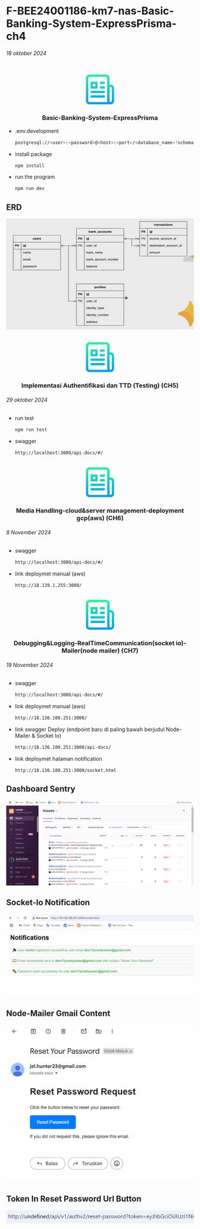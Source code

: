 # F-BEE24001186-km7-nas-Basic-Banking-System-ExpressPrisma-ch4

###### 18 oktober 2024

<!-- PROJECT LOGO -->
<br />
<div align="center">
  <a href="https://github.com/othneildrew/Best-README-Template">
    <img src="images/logo.png" alt="Logo" width="80" height="80">
  </a>

  <h3 align="center">Basic-Banking-System-ExpressPrisma</h3>

</div>

* .env.development

   ```sh
   postgresql://<user>:<password>@<host>:<port>/<database_name>?schema=public
   ```

* install package

   ```sh
   npm install
   ```

* run the program

   ```sh
   npm run dev
   ```

## ERD


![App Screenshot](images/erd_scema.png)



<!-- PROJECT LOGO -->
<br />
<div align="center">
  <a href="https://github.com/othneildrew/Best-README-Template">
    <img src="images/logo.png" alt="Logo" width="80" height="80">
  </a>

  <h3 align="center">Implementasi Authentifikasi dan  TTD (Testing) (CH5)</h3>

</div>

###### 29 oktober 2024

* run test

   ```sh
   npm run test
   ```

* swagger

   ```sh
   http://localhost:3000/api-docs/#/
   ```

   <!-- PROJECT LOGO -->
<br />
<div align="center">
  <a href="https://github.com/othneildrew/Best-README-Template">
    <img src="images/logo.png" alt="Logo" width="80" height="80">
  </a>

  <h3 align="center">Media Handling-cloud&server management-deployment gcp(aws) (CH6)</h3>

</div>

###### 8 November 2024


* swagger

   ```sh
   http://localhost:3000/api-docs/#/
   ```

* link deploymet manual (aws)

   ```sh
   http://18.139.1.255:3000/
   ```


   <!-- PROJECT LOGO -->
<br />
<div align="center">
  <a href="https://github.com/othneildrew/Best-README-Template">
    <img src="images/logo.png" alt="Logo" width="80" height="80">
  </a>

  <h3 align="center">Debugging&Logging-RealTimeCommunication(socket io)-Mailer(node mailer) (CH7)</h3>

</div>

###### 19 November 2024


* swagger

   ```sh
   http://localhost:3000/api-docs/#/
   ```

* link deploymet manual (aws)

   ```sh
   http://18.136.100.251:3000/
   ```

* link swagger Deploy (endpoint baru di paling bawah berjudul Node-Mailer & Socket Io)

   ```sh
   http://18.136.100.251:3000/api-docs/
   ```


* link deploymet halaman notification

   ```sh
   http://18.136.100.251:3000/socket.html
   ```


## Dashboard Sentry


![App Screenshot](images/dashboard-sentry.png)


## Socket-Io Notification


![App Screenshot](images/notification.png)


## Node-Mailer Gmail Content 


![App Screenshot](images/gmail-content.png)


## Token In Reset Password Url Button

![App Screenshot](images/token.png)



